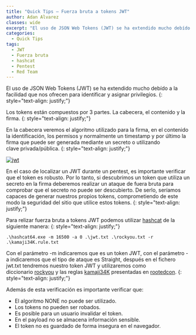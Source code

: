 ```yaml
---
title: "Quick Tips – Fuerza bruta a tokens JWT"
author: Adan Alvarez
classes: wide
excerpt: "El uso de JSON Web Tokens (JWT) se ha extendido mucho debído a la facilidad que nos ofrecen para identificar y asignar privilegios."
categories:
  - Quick Tips
tags:
  - JWT
  - Fuerza bruta
  - hashcat
  - Pentest
  - Red Team
---
```

El uso de JSON Web Tokens (JWT) se ha extendido mucho debído a la facilidad que nos ofrecen para identificar y asignar privilegios.
{: style="text-align: justify;"}

Los tokens están compuestos por 3 partes. La cabecera, el contenido y la firma.
{: style="text-align: justify;"}

En la cabecera veremos el algoritmo utilizado para la firma, en el contenido la identificación, los permisos y normalmente un timestamp y por último la firma que puede ser generada mediante un secreto o utilizando clave privada/pública.
{: style="text-align: justify;"}

[![jwt](https://donttouchmy.net/wp-content/uploads/2019/09/jwt-300x168.jpg)](https://donttouchmy.net/wp-content/uploads/2019/09/jwt.jpg)

En el caso de localizar un JWT durante un pentest, es importante verificar que el token es robusto. Por lo tanto, si descubrimos un token que utiliza un secreto en la firma deberemos realizar un ataque de fuera bruta para comprobar que el secreto no puede ser descubierto. De serlo, seríamos capaces de generar nuestros propios tokens, comprometiendo de este modo la seguridad del sitio que utilice estos tokens.
{: style="text-align: justify;"}

Para relizar fuerza bruta a tokens JWT podemos utilizar [hashcat](https://donttouchmy.net/herramientas/) de la siguiente manera:
{: style="text-align: justify;"}
```
.\hashcat64.exe -m 16500 -a 0 .\jwt.txt .\rockyou.txt -r .\kamaji34K.rule.txt
```
Con el parámetro -m indicaremos que es un token JWT, con el parámetro -a indicaremos que el tipo de ataque es Straight, después en el fichero jwt.txt tendremos nuestro token JWT y utilizaremos como diccionario [rockyou](https://github.com/danielmiessler/SecLists/blob/master/Passwords/Leaked-Databases/rockyou.txt.tar.gz) y las reglas [kamaji34K](https://github.com/kaonashi-passwords/Kaonashi/blob/master/rules/kamaji34K.rule) presentadas en [rootedcon](https://es.slideshare.net/rootedcon/pablo-caro-jaime-snchez-i-know-your-p4w0rd-and-if-i-dont-i-will-guess-it-rooted2019).
{: style="text-align: justify;"}

Además de esta verificación es importante verificar que:

-   El algoritmo NONE no puede ser utilizado.
-   Los tokens no pueden ser robados.
-   Es posible para un usuario invalidar el token.
-   En el payload no se almacena información sensible.
-   El token no es guardado de forma insegura en el navegador.